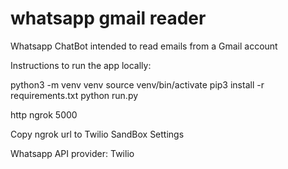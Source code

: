 # whatsapp gmail reader

Whatsapp ChatBot intended to read emails from a Gmail account

Instructions to run the app locally:

python3 -m venv venv
source venv/bin/activate
pip3 install -r requirements.txt
python run.py

http ngrok 5000

Copy ngrok url to Twilio SandBox Settings

Whatsapp API provider: Twilio